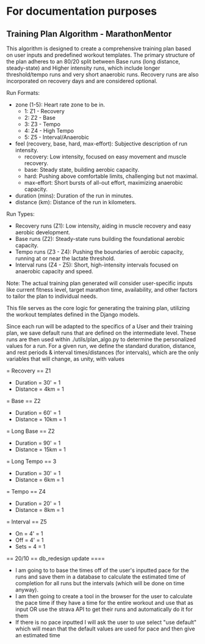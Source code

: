 # For documentation purposes

Training Plan Algorithm - MarathonMentor
---------------------------------------

This algorithm is designed to create a comprehensive training plan based on user inputs and predefined workout templates. 
The primary structure of the plan adheres to an 80/20 split between Base runs (long distance, steady-state) 
and Higher intensity runs, which include longer threshold/tempo runs and very short anaerobic runs. 
Recovery runs are also incorporated on recovery days and are considered optional.

Run Formats:
- zone (1-5): Heart rate zone to be in.
    * 1: Z1 - Recovery
    * 2: Z2 - Base
    * 3: Z3 - Tempo
    * 4: Z4 - High Tempo
    * 5: Z5 - Interval/Anaerobic
- feel (recovery, base, hard, max-effort): Subjective description of run intensity.
    * recovery: Low intensity, focused on easy movement and muscle recovery.
    * base: Steady state, building aerobic capacity.
    * hard: Pushing above comfortable limits, challenging but not maximal.
    * max-effort: Short bursts of all-out effort, maximizing anaerobic capacity.
- duration (mins): Duration of the run in minutes.
- distance (km): Distance of the run in kilometers.

Run Types:
- Recovery runs (Z1): Low intensity, aiding in muscle recovery and easy aerobic development.
- Base runs (Z2): Steady-state runs building the foundational aerobic capacity.
- Tempo runs (Z3 - Z4): Pushing the boundaries of aerobic capacity, running at or near the lactate threshold.
- Interval runs (Z4 - Z5): Short, high-intensity intervals focused on anaerobic capacity and speed.

Note: The actual training plan generated will consider user-specific inputs like current fitness level, 
target marathon time, availability, and other factors to tailor the plan to individual needs.

This file serves as the core logic for generating the training plan, utilizing the workout templates 
defined in the Django models.

Since each run will be adapted to the specifics of a User and their training plan, we save default runs that are defined on the intermediate level.
These runs are then used within ./utils/plan_algo.py to determine the personalized values for a run. For a given run, we define the standard duration,
distance, and rest periods & interval times/distances (for intervals), which are the only variables that will change, as unity, with values

= Recovery == Z1
- Duration = 30' = 1 
- Distance = 4km = 1 

= Base == Z2
- Duration = 60' = 1
- Distance = 10km = 1

= Long Base == Z2
- Duration = 90' = 1
- Distance = 15km = 1

= Long Tempo == 3
- Duration = 30' = 1
- Distance = 6km = 1

= Tempo == Z4
- Duration = 20' = 1
- Distance = 8km = 1

= Interval == Z5
- On = 4' = 1
- Off = 4' = 1
- Sets = 4 = 1


== 20/10 == db_redesign update ====
- I am going to to base the times off of the user's inputted pace for the runs and save them in a database
to calculate the estimated time of completion for all runs but the intervals (which will be done on time anyway).
- I am then going to create a tool in the browser for the user to calculate the pace time if they have a time for the 
entire workout and use that as input OR use the strava API to get their runs and automatically do it for them
- If there is no pace inputted I will ask the user to use select "use default" which will mean that the default values
are used for pace and then give an estimated time


